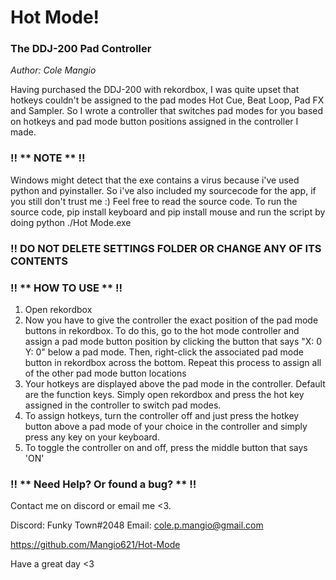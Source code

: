 # Hot Mode!
### The DDJ-200 Pad Controller

*Author: Cole Mangio*

Having purchased the DDJ-200 with rekordbox, I was quite upset that 
hotkeys couldn't be assigned to the pad modes Hot Cue, Beat Loop, Pad FX and Sampler.
So I wrote a controller that switches pad modes for you
based on hotkeys and pad mode button positions assigned in the controller I made.

### !! ** NOTE ** !!

Windows might detect that the exe contains a virus because i've used python and pyinstaller.
So i've also included my sourcecode for the app, if you still don't trust me :)
Feel free to read the source code. To run the source code, pip install keyboard and pip install mouse
and run the script by doing python ./Hot Mode.exe

### !! DO NOT DELETE SETTINGS FOLDER OR CHANGE ANY OF ITS CONTENTS

### !! ** HOW TO USE ** !!

1. Open rekordbox
2. Now you have to give the controller the exact position of the pad mode buttons in rekordbox. 
To do this, go to the hot mode controller and assign a pad mode button position by clicking
the button that says "X: 0 Y: 0" below a pad mode. Then, right-click the associated pad mode
button in rekordbox across the bottom. Repeat this process to assign all of the other
pad mode button locations
3. Your hotkeys are displayed above the pad mode in the controller. Default are the function keys.
Simply open rekordbox and press the hot key assigned in the controller to switch pad modes.
4. To assign hotkeys, turn the controller off and just press the hotkey button above a pad mode of 
your choice in the controller and simply press any key on your keyboard.
5. To toggle the controller on and off, press the middle button that says 'ON'

### !! ** Need Help? Or found a bug? ** !!
Contact me on discord or email me <3.

Discord: Funky Town#2048
Email: cole.p.mangio@gmail.com

https://github.com/Mangio621/Hot-Mode

Have a great day <3
